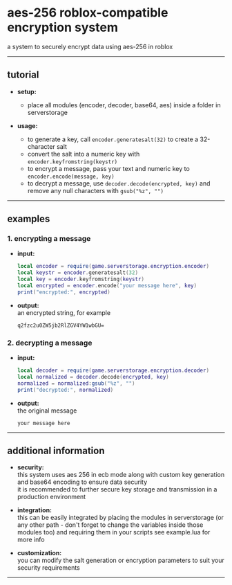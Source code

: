 # aes-256 roblox-compatible encryption system

a system to securely encrypt data using aes-256 in roblox  

---

## tutorial

- **setup:**  
  - place all modules (encoder, decoder, base64, aes) inside a folder in serverstorage

- **usage:**  
  - to generate a key, call `encoder.generatesalt(32)` to create a 32-character salt  
  - convert the salt into a numeric key with `encoder.keyfromstring(keystr)`  
  - to encrypt a message, pass your text and numeric key to `encoder.encode(message, key)`  
  - to decrypt a message, use `decoder.decode(encrypted, key)` and remove any null characters with `gsub("%z", "")`
---

## examples

### 1. encrypting a message

- **input:**  
  ```lua
  local encoder = require(game.serverstorage.encryption.encoder)
  local keystr = encoder.generatesalt(32)
  local key = encoder.keyfromstring(keystr)
  local encrypted = encoder.encode("your message here", key)
  print("encrypted:", encrypted)
  ```

- **output:**  
  an encrypted string, for example  
  ```
  q2fzc2u0ZW5jb2RlZGV4YW1wbGU=
  ```

### 2. decrypting a message

- **input:**  
  ```lua
  local decoder = require(game.serverstorage.encryption.decoder)
  local normalized = decoder.decode(encrypted, key)
  normalized = normalized:gsub("%z", "")
  print("decrypted:", normalized)
  ```

- **output:**  
  the original message  
  ```
  your message here
  ```
---

## additional information

- **security:**  
  this system uses aes 256 in ecb mode along with custom key generation and base64 encoding to ensure data security  
  it is recommended to further secure key storage and transmission in a production environment

- **integration:**  
  this can be easily integrated by placing the modules in serverstorage (or any other path - don't forget to change the variables inside those modules too) and requiring them in your scripts
  see example.lua for more info
- **customization:**  
  you can modify the salt generation or encryption parameters to suit your security requirements

---
